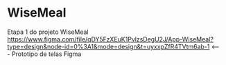 # WiseMeal
Etapa 1 do projeto WiseMeal
https://www.figma.com/file/qDY5FzXEuK1PvlzsDegU2J/App-WiseMeal?type=design&node-id=0%3A1&mode=design&t=uyxxpZfR4TVtm6ab-1 <--- Prototipo de telas Figma
